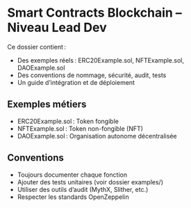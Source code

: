 # Smart Contracts Blockchain – Niveau Lead Dev

Ce dossier contient :
- Des exemples réels : ERC20Example.sol, NFTExample.sol, DAOExample.sol
- Des conventions de nommage, sécurité, audit, tests
- Un guide d’intégration et de déploiement

## Exemples métiers
- ERC20Example.sol : Token fongible
- NFTExample.sol : Token non-fongible (NFT)
- DAOExample.sol : Organisation autonome décentralisée

## Conventions
- Toujours documenter chaque fonction
- Ajouter des tests unitaires (voir dossier examples/)
- Utiliser des outils d’audit (MythX, Slither, etc.)
- Respecter les standards OpenZeppelin
